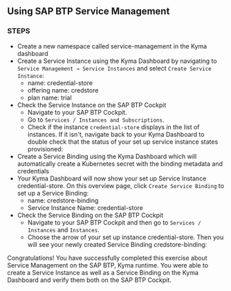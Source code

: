 ## Using SAP BTP Service Management

### STEPS

- Create a new namespace called service-management in the Kyma dashboard
- Create a Service Instance using the Kyma Dashboard by navigating to `Service Management → Service Instances` and select `Create Service Instance`:
  - name: credential-store
  - offering name: credstore
  - plan name: trial
- Check the Service Instance on the SAP BTP Cockpit
  - Navigate to your SAP BTP Cockpit.
  - Go to `Services / Instances and Subscriptions`.
  - Check if the instance `credential-store` displays in the list of instances. If it isn't, navigate back to your Kyma Dashboard to double check that the status of your set up service instance states provisioned:
- Create a Service Binding using the Kyma Dashboard which will automatically create a Kubernetes secret with the binding metadata and credentials
- Your Kyma Dashboard will now show your set up Service Instance credential-store. On this overview page, click `Create Service Binding` to set up a Service Binding:
  - name: credstore-binding
  - Service Instance Name: credential-store
- Check the Service Binding on the SAP BTP Cockpit
  - Navigate to your SAP BTP Cockpit and then go to `Services / Instances` and `Instances`.
  - Choose the arrow of your set up instance credential-store. Then you will see your newly created Service Binding credstore-binding:

Congratulations! You have successfully completed this exercise about Service Management on the SAP BTP, Kyma runtime. You were able to create a Service Instance as well as a Service Binding on the Kyma Dashboard and verify them both on the SAP BTP Cockpit.
